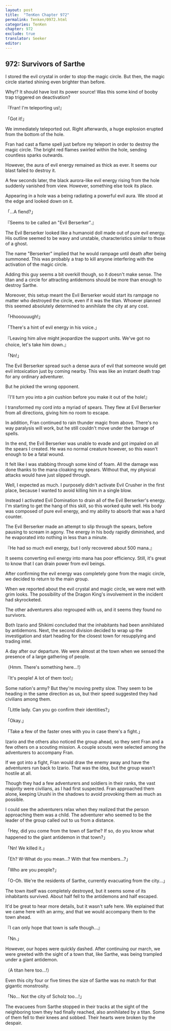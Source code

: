 ```yaml
---
layout: post
title:  "TenKen Chapter 972"
permalink: Tenken/0972.html
categories: TenKen
chapter: 972
exclude: true
translator: Seeker
editor: 
---
```

<h2>972: Survivors of Sarthe</h2>

I stored the evil crystal in order to stop the magic circle. But then, the magic circle started shining even brighter than before.

Why!? It should have lost its power source! Was this some kind of booby trap triggered on deactivation?

『Fran! I'm teleporting us!』

「Got it!」

We immediately teleported out. Right afterwards, a huge explosion erupted from the bottom of the hole.

Fran had cast a flame spell just before my teleport in order to destroy the magic circle. The bright red flames swirled within the hole, sending countless sparks outwards.

However, the aura of evil energy remained as thick as ever. It seems our blast failed to destroy it.

A few seconds later, the black aurora-like evil energy rising from the hole suddenly vanished from view. However, something else took its place.

Appearing in a hole was a being radiating a powerful evil aura. We stood at the edge and looked down on it.

「...A fiend?」

『Seems to be called an "Evil Berserker".』

The Evil Berserker looked like a humanoid doll made out of pure evil energy. His outline seemed to be wavy and unstable, characteristics similar to those of a ghost.

The name "Berserker" implied that he would rampage until death after being summoned. This was probably a trap to kill anyone interfering with the activation of the magic circle.

Adding this guy seems a bit overkill though, so it doesn't make sense. The titan and a circle for attracting antidemons should be more than enough to destroy Sarthe.

Moreover, this setup meant the Evil Berserker would start its rampage no matter who destroyed the circle, even if it was the titan. Whoever planned this seemed absolutely determined to annihilate the city at any cost.

「Hhooouuugh!」

「There's a hint of evil energy in his voice.」

『Leaving him alive might jeopardize the support units. We've got no choice, let's take him down.』

「Nn!」

The Evil Berserker spread such a dense aura of evil that someone would get evil intoxication just by coming nearby. This was like an instant death trap for any ordinary adventurer.

But he picked the wrong opponent.

『I'll turn you into a pin cushion before you make it out of the hole!』

I transformed my cord into a myriad of spears. They flew at Evil Berserker from all directions, giving him no room to escape.

In addition, Fran continued to rain thunder magic from above. There's no way paralysis will work, but he still couldn't move under the barrage of spells.

In the end, the Evil Berserker was unable to evade and got impaled on all the spears I created. He was no normal creature however, so this wasn't enough to be a fatal wound.

It felt like I was stabbing through some kind of foam. All the damage was done thanks to the mana cloaking my spears. Without that, my physical attacks would have just slipped through.

Well, I expected as much. I purposely didn't activate Evil Crusher in the first place, because I wanted to avoid killing him in a single blow.

Instead I activated Evil Domination to drain all of the Evil Berserker's energy. I'm starting to get the hang of this skill, so this worked quite well. His body was composed of pure evil energy, and my ability to absorb that was a hard counter.

The Evil Berserker made an attempt to slip through the spears, before pausing to scream in agony. The energy in his body rapidly diminished, and he evaporated into nothing in less than a minute.

『He had so much evil energy, but I only recovered about 500 mana.』

It seems converting evil energy into mana has poor efficiency. Still, it's great to know that I can drain power from evil beings.

After confirming the evil energy was completely gone from the magic circle, we decided to return to the main group.

When we reported about the evil crystal and magic circle, we were met with grim looks. The possibility of the Dragon King's involvement in the incident had skyrocketed.

The other adventurers also regrouped with us, and it seems they found no survivors.

Both Izario and Shikimi concluded that the inhabitants had been annihilated by antidemons. Next, the second division decided to wrap up the investigation and start heading for the closest town for resupplying and trading intel.

A day after our departure. We were almost at the town when we sensed the presence of a large gathering of people.

（Hmm. There's something here...!）

『It's people! A lot of them too!』

Some nation's army? But they're moving pretty slow. They seem to be heading in the same direction as us, but their speed suggested they had civilians among them.

「Little lady. Can you go confirm their identities?」

「Okay.」

「Take a few of the faster ones with you in case there's a fight.」

Izario and the others also noticed the group ahead, so they sent Fran and a few others on a scouting mission. A couple scouts were selected among the adventurers to accompany Fran.

If we got into a fight, Fran would draw the enemy away and have the adventurers run back to Izario. That was the idea, but the group wasn't hostile at all.

Though they had a few adventurers and soldiers in their ranks, the vast majority were civilians, as I had first suspected. Fran approached them alone, keeping Urushi in the shadows to avoid provoking them as much as possible.

I could see the adventurers relax when they realized that the person approaching them was a child. The adventurer who seemed to be the leader of the group called out to us from a distance.

「Hey, did you come from the town of Sarthe? If so, do you know what happened to the giant antidemon in that town?」

「Nn! We killed it.」

「Eh? W-What do you mean...? With that few members...?」

「Who are you people?」

「O-Oh. We're the residents of Sarthe, currently evacuating from the city...」

The town itself was completely destroyed, but it seems some of its inhabitants survived. About half fell to the antidemons and half escaped.

It'd be great to hear more details, but it wasn't safe here. We explained that we came here with an army, and that we would accompany them to the town ahead.

『I can only hope that town is safe though...』

「Nn.」

However, our hopes were quickly dashed. After continuing our march, we were greeted with the sight of a town that, like Sarthe, was being trampled under a giant antidemon.

（A titan here too...!）

Even this city four or five times the size of Sarthe was no match for that gigantic monstrosity.

「No... Not the city of Scholz too...!」

The evacuees from Sarthe stopped in their tracks at the sight of the neighboring town they had finally reached, also annihilated by a titan. Some of them fell to their knees and sobbed. Their hearts were broken by the despair.


